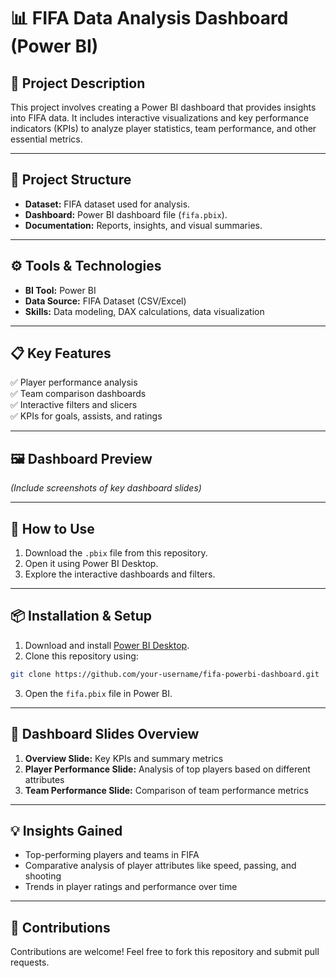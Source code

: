 # 📊 FIFA Data Analysis Dashboard (Power BI)

## 📝 **Project Description**  
This project involves creating a Power BI dashboard that provides insights into FIFA data. It includes interactive visualizations and key performance indicators (KPIs) to analyze player statistics, team performance, and other essential metrics.  

---

## 📁 **Project Structure**  
- **Dataset:** FIFA dataset used for analysis.  
- **Dashboard:** Power BI dashboard file (`fifa.pbix`).  
- **Documentation:** Reports, insights, and visual summaries.  

---

## ⚙️ **Tools & Technologies**  
- **BI Tool:** Power BI  
- **Data Source:** FIFA Dataset (CSV/Excel)  
- **Skills:** Data modeling, DAX calculations, data visualization  

---

## 📋 **Key Features**  
✅ Player performance analysis  
✅ Team comparison dashboards  
✅ Interactive filters and slicers  
✅ KPIs for goals, assists, and ratings  

---

## 🖼️ **Dashboard Preview**  
*(Include screenshots of key dashboard slides)*  

---

## 🚀 **How to Use**  
1. Download the `.pbix` file from this repository.  
2. Open it using Power BI Desktop.  
3. Explore the interactive dashboards and filters.  

---

## 📦 **Installation & Setup**  
1. Download and install [Power BI Desktop](https://powerbi.microsoft.com/).  
2. Clone this repository using:  
```bash
git clone https://github.com/your-username/fifa-powerbi-dashboard.git
```
3. Open the `fifa.pbix` file in Power BI.  

---

## 🧩 **Dashboard Slides Overview**  
1. **Overview Slide:** Key KPIs and summary metrics  
2. **Player Performance Slide:** Analysis of top players based on different attributes  
3. **Team Performance Slide:** Comparison of team performance metrics  

---

## 💡 **Insights Gained**  
- Top-performing players and teams in FIFA  
- Comparative analysis of player attributes like speed, passing, and shooting  
- Trends in player ratings and performance over time  

---

## 🤝 **Contributions**  
Contributions are welcome! Feel free to fork this repository and submit pull requests.  


 

